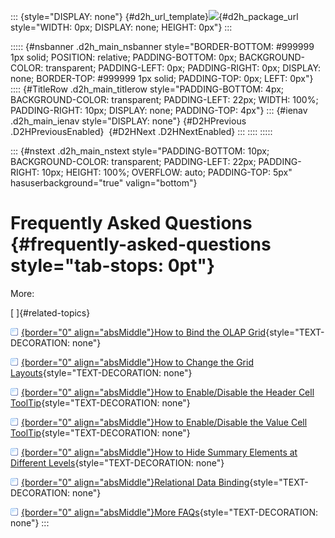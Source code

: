 ::: {style="DISPLAY: none"}
[](ms-xhelp:///?Id=d2h_url_template){#d2h_url_template}![](!package_url!){#d2h_package_url style="WIDTH: 0px; DISPLAY: none; HEIGHT: 0px"}
:::

::::: {#nsbanner .d2h_main_nsbanner style="BORDER-BOTTOM: #999999 1px solid; POSITION: relative; PADDING-BOTTOM: 0px; BACKGROUND-COLOR: transparent; PADDING-LEFT: 0px; PADDING-RIGHT: 0px; DISPLAY: none; BORDER-TOP: #999999 1px solid; PADDING-TOP: 0px; LEFT: 0px"}
:::: {#TitleRow .d2h_main_titlerow style="PADDING-BOTTOM: 4px; BACKGROUND-COLOR: transparent; PADDING-LEFT: 22px; WIDTH: 100%; PADDING-RIGHT: 10px; DISPLAY: none; PADDING-TOP: 4px"}
::: {#ienav .d2h_main_ienav style="DISPLAY: none"}
[](ms-xhelp:///?Id=4549c327-d4d0-4e80-af5b-b6ce949a5d01){#D2HPrevious .D2HPreviousEnabled}  [](ms-xhelp:///?Id=35e49ec6-40ea-481b-8f64-3dab8486e5b0){#D2HNext .D2HNextEnabled}
:::
::::
:::::

::: {#nstext .d2h_main_nstext style="PADDING-BOTTOM: 10px; BACKGROUND-COLOR: transparent; PADDING-LEFT: 22px; PADDING-RIGHT: 10px; HEIGHT: 100%; OVERFLOW: auto; PADDING-TOP: 5px" hasuserbackground="true" valign="bottom"}
# Frequently Asked Questions {#frequently-asked-questions style="tab-stops: 0pt"}

More:

[ ]{#related-topics}

[![](button.gif){border="0" align="absMiddle"}How to Bind the OLAP Grid](ms-xhelp:///?Id=35e49ec6-40ea-481b-8f64-3dab8486e5b0){style="TEXT-DECORATION: none"}

[![](button.gif){border="0" align="absMiddle"}How to Change the Grid Layouts](ms-xhelp:///?Id=372e8b27-7783-4254-a0bb-911a37976cec){style="TEXT-DECORATION: none"}

[![](button.gif){border="0" align="absMiddle"}How to Enable/Disable the Header Cell ToolTip](ms-xhelp:///?Id=af45b2bc-0a24-4708-8c0d-83c394fd5db7){style="TEXT-DECORATION: none"}

[![](button.gif){border="0" align="absMiddle"}How to Enable/Disable the Value Cell ToolTip](ms-xhelp:///?Id=6387f317-0ec9-4af8-954b-98b00425c7e1){style="TEXT-DECORATION: none"}

[![](button.gif){border="0" align="absMiddle"}How to Hide Summary Elements at Different Levels](ms-xhelp:///?Id=a6d51e70-2b94-4ff9-811a-70a87b6d1b5b){style="TEXT-DECORATION: none"}

[![](button.gif){border="0" align="absMiddle"}Relational Data Binding](ms-xhelp:///?Id=93d4d527-6bea-4b6d-b753-5dd12780b3a3){style="TEXT-DECORATION: none"}

[![](button.gif){border="0" align="absMiddle"}More FAQs](ms-xhelp:///?Id=91e3042a-21f8-4091-98d4-67fbd6a2f266){style="TEXT-DECORATION: none"}
:::

